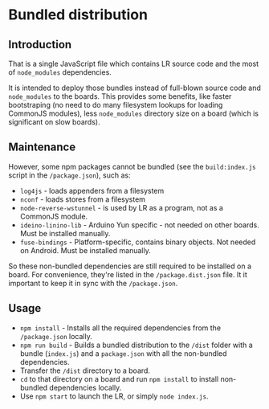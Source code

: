 # Bundled distribution

## Introduction

That is a single JavaScript file which contains LR source code and the most of `node_modules` 
dependencies.

It is intended to deploy those bundles instead of full-blown source code and `node_modules` to 
the boards. This provides some benefits, like faster bootstraping (no need to do many filesystem 
lookups for loading CommonJS modules), less `node_modules` directory size on a board (which is 
significant on slow boards).

## Maintenance

However, some npm packages cannot be bundled (see the `build:index.js` script in the 
`/package.json`), such as:

- `log4js` - loads appenders from a filesystem
- `nconf` - loads stores from a filesystem 
- `node-reverse-wstunnel` - is used by LR as a program, not as a CommonJS module.
- `ideino-linino-lib` - Arduino Yun specific - not needed on other boards. Must be installed 
manually.
- `fuse-bindings` - Platform-specific, contains binary objects. Not needed on Android. Must be 
installed manually.

So these non-bundled dependencies are still required to be installed on a board. For convenience,
they're listed in the `/package.dist.json` file. It it important to keep it in sync with the 
`/package.json`.

## Usage

- `npm install` - Installs all the required dependencies from the `/package.json` locally.
- `npm run build` - Builds a bundled distribution to the `/dist` folder with a bundle (`index.js`) 
and a `package.json` with all the non-bundled dependencies.
- Transfer the `/dist` directory to a board.
- `cd` to that directory on a board and run `npm install` to install non-bundled dependencies 
locally.
- Use `npm start` to launch the LR, or simply `node index.js`. 
